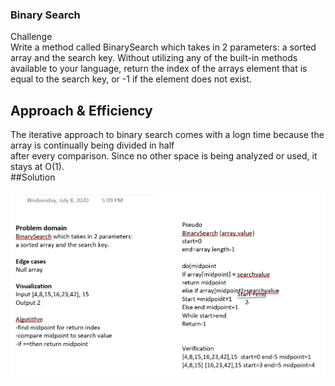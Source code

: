 
### Binary Search

Challenge  
Write a method called BinarySearch which takes in 2 parameters: a sorted array and the search key. Without utilizing any 
of the built-in methods available to your language, return the index of the arrays element that is equal to the search
key, or -1 if the element does not exist.

## Approach & Efficiency  

The iterative approach to binary search comes with a logn time because the array is continually being divided in half   
after every comparison. Since no other space is being analyzed or used, it stays at O(1).  
##Solution  

![](https://github.com/Satkeev/BinarySearch/blob/master/BinarySearch/Annotation%202020-07-08%20210159.png)

